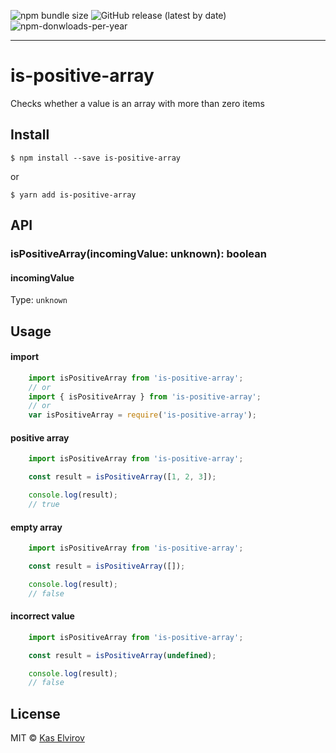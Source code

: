 ![npm bundle size](https://img.shields.io/bundlephobia/min/is-positive-array) ![GitHub release (latest by date)](https://img.shields.io/github/v/release/kas-elvirov/is-positive-array) <!-- ![npm-donwloads-per-week](https://img.shields.io/npm/dw/is-positive-array) --> ![npm-donwloads-per-year](https://img.shields.io/npm/dy/is-positive-array)

---

# is-positive-array

Checks whether a value is an array with more than zero items

## Install

```
$ npm install --save is-positive-array
```
or
```
$ yarn add is-positive-array
```

## API

### isPositiveArray(incomingValue: unknown): boolean

#### incomingValue

Type: `unknown`

## Usage

#### import

```js
    import isPositiveArray from 'is-positive-array';
    // or
    import { isPositiveArray } from 'is-positive-array';
    // or
    var isPositiveArray = require('is-positive-array');
```

#### positive array

```js
    import isPositiveArray from 'is-positive-array';

    const result = isPositiveArray([1, 2, 3]);

    console.log(result);
    // true
```

#### empty array

```js
    import isPositiveArray from 'is-positive-array';

    const result = isPositiveArray([]);

    console.log(result);
    // false
```

#### incorrect value

```js
    import isPositiveArray from 'is-positive-array';

    const result = isPositiveArray(undefined);

    console.log(result);
    // false
```

## License

MIT © [Kas Elvirov](http://www.kas-elvirov.com/)
